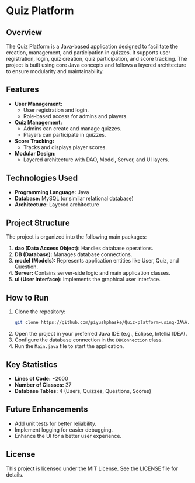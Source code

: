 # Quiz Platform

## Overview
The Quiz Platform is a Java-based application designed to facilitate the creation, management, and participation in quizzes. It supports user registration, login, quiz creation, quiz participation, and score tracking. The project is built using core Java concepts and follows a layered architecture to ensure modularity and maintainability.

## Features
- **User Management:**
  - User registration and login.
  - Role-based access for admins and players.
- **Quiz Management:**
  - Admins can create and manage quizzes.
  - Players can participate in quizzes.
- **Score Tracking:**
  - Tracks and displays player scores.
- **Modular Design:**
  - Layered architecture with DAO, Model, Server, and UI layers.

## Technologies Used
- **Programming Language:** Java
- **Database:** MySQL (or similar relational database)
- **Architecture:** Layered architecture

## Project Structure
The project is organized into the following main packages:

1. **dao (Data Access Object):** Handles database operations.
2. **DB (Database):** Manages database connections.
3. **model (Models):** Represents application entities like User, Quiz, and Question.
4. **Server:** Contains server-side logic and main application classes.
5. **ui (User Interface):** Implements the graphical user interface.

## How to Run
1. Clone the repository:
   ```bash
   git clone https://github.com/piyushphaske/Quiz-platform-using-JAVA.git
   ```
2. Open the project in your preferred Java IDE (e.g., Eclipse, IntelliJ IDEA).
3. Configure the database connection in the `DBConnection` class.
4. Run the `Main.java` file to start the application.

## Key Statistics
- **Lines of Code:** ~2000
- **Number of Classes:** 37
- **Database Tables:** 4 (Users, Quizzes, Questions, Scores)

## Future Enhancements
- Add unit tests for better reliability.
- Implement logging for easier debugging.
- Enhance the UI for a better user experience.

## License
This project is licensed under the MIT License. See the LICENSE file for details.
